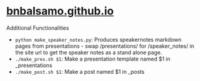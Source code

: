 # [bnbalsamo.github.io](https://bnbalsamo.github.io)

Additional Functionalities

* ```python make_speaker_notes.py```: Produces speakernotes markdown pages from presentations - swap /presentations/ for /speaker_notes/ in the site url to get the speaker notes as a stand alone page.
* ```./make_pres.sh $1```: Make a presentation template named $1 in _presentations
* ```./make_post.sh $1```: Make a post named $1 in _posts
